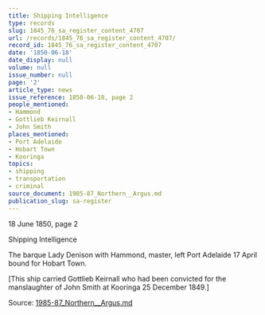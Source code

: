 ```yaml
---
title: Shipping Intelligence
type: records
slug: 1845_76_sa_register_content_4707
url: /records/1845_76_sa_register_content_4707/
record_id: 1845_76_sa_register_content_4707
date: '1850-06-18'
date_display: null
volume: null
issue_number: null
page: '2'
article_type: news
issue_reference: 1850-06-18, page 2
people_mentioned:
- Hammond
- Gottlieb Keirnall
- John Smith
places_mentioned:
- Port Adelaide
- Hobart Town
- Kooringa
topics:
- shipping
- transportation
- criminal
source_document: 1985-87_Northern__Argus.md
publication_slug: sa-register
---
```


18 June 1850, page 2

Shipping Intelligence

The barque Lady Denison with Hammond, master, left Port Adelaide 17 April bound for Hobart Town.

[This ship carried Gottlieb Keirnall who had been convicted for the manslaughter of John Smith at Kooringa 25 December 1849.]

Source: [1985-87_Northern__Argus.md](/downloads/markdown/1985-87_Northern__Argus.md)
